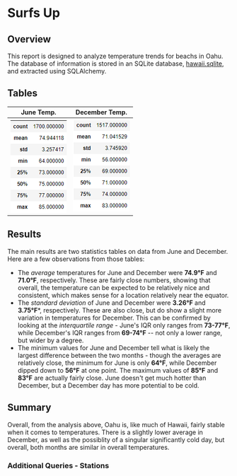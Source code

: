 # Surfs Up
## Overview
This report is designed to analyze temperature trends for beachs in Oahu.  The database of information is stored in an SQLite database, [hawaii.sqlite](hawaii.sqlite), and extracted using SQLAlchemy.
## Tables
June Temp. | December Temp.
---------- | -------------
![](JuneStats.png) | ![](DecemberStats.png)
## Results
The main results are two statistics tables on data from June and December.  Here are a few observations from those tables:
- The *average* temperatures for June and December were **74.9&deg;F** and **71.0&deg;F**, respectively.  These are fairly close numbers, showing that overall, the temperature can be expected to be relatively nice and consistent, which makes sense for a location relatively near the equator.
- The *standard deviation* of June and December were **3.26&deg;F** and **3.75&deg;F***, respectively.  These are also close, but do show a slight more variation in temperatures for December.  This can be confirmed by looking at the *interquartile range* - June's IQR only ranges from **73-77&deg;F**, while December's IQR ranges from **69-74&deg;F** -- not only a lower range, but wider by a degree.
- The minimum values for June and December tell what is likely the largest difference between the two months - though the averages are relatively close, the minimum for June is only **64&deg;F**, while December dipped down to **56&deg;F** at one point.  The maximum values of **85&deg;F** and **83&deg;F** are actually fairly close.  June doesn't get much hotter than December, but a December day has more potential to be cold.
## Summary
Overall, from the analysis above, Oahu is, like much of Hawaii, fairly stable when it comes to temperatures.  There is a slightly lower average in December, as well as the possiblity of a singular significantly cold day, but overall, both months are similar in overall temperatures.
### Additional Queries - Stations
